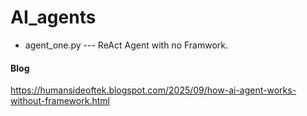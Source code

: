 # AI_agents

 - agent_one.py --- ReAct Agent with no Framwork.
 #### Blog
 https://humansideoftek.blogspot.com/2025/09/how-ai-agent-works-without-framework.html